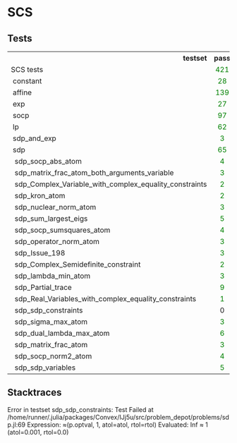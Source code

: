 # SCS

## Tests

<table>
<tr class = "header headerLastRow">
<th style = "text-align: right; ">testset</th>
<th style = "text-align: right; ">pass</th>
<th style = "text-align: right; ">fail</th>
<th style = "text-align: right; ">error</th>
<th style = "text-align: right; ">broken</th>
<th style = "text-align: right; ">total</th>
</tr>
<tr>
<td style = "text-align: left; ">SCS tests</td>
<td style = "color: green; text-align: center; ">421</td>
<td style = "color: red; text-align: center; ">1</td>
<td style = "text-align: center; ">0</td>
<td style = "text-align: center; ">0</td>
<td style = "text-align: center; ">422</td>
</tr>
<tr>
<td style = "text-align: left; ">&nbsp;constant</td>
<td style = "color: green; text-align: center; ">28</td>
<td style = "text-align: center; ">0</td>
<td style = "text-align: center; ">0</td>
<td style = "text-align: center; ">0</td>
<td style = "text-align: center; ">28</td>
</tr>
<tr>
<td style = "text-align: left; ">&nbsp;affine</td>
<td style = "color: green; text-align: center; ">139</td>
<td style = "text-align: center; ">0</td>
<td style = "text-align: center; ">0</td>
<td style = "text-align: center; ">0</td>
<td style = "text-align: center; ">139</td>
</tr>
<tr>
<td style = "text-align: left; ">&nbsp;exp</td>
<td style = "color: green; text-align: center; ">27</td>
<td style = "text-align: center; ">0</td>
<td style = "text-align: center; ">0</td>
<td style = "text-align: center; ">0</td>
<td style = "text-align: center; ">27</td>
</tr>
<tr>
<td style = "text-align: left; ">&nbsp;socp</td>
<td style = "color: green; text-align: center; ">97</td>
<td style = "text-align: center; ">0</td>
<td style = "text-align: center; ">0</td>
<td style = "text-align: center; ">0</td>
<td style = "text-align: center; ">97</td>
</tr>
<tr>
<td style = "text-align: left; ">&nbsp;lp</td>
<td style = "color: green; text-align: center; ">62</td>
<td style = "text-align: center; ">0</td>
<td style = "text-align: center; ">0</td>
<td style = "text-align: center; ">0</td>
<td style = "text-align: center; ">62</td>
</tr>
<tr>
<td style = "text-align: left; ">&nbsp;sdp_and_exp</td>
<td style = "color: green; text-align: center; ">3</td>
<td style = "text-align: center; ">0</td>
<td style = "text-align: center; ">0</td>
<td style = "text-align: center; ">0</td>
<td style = "text-align: center; ">3</td>
</tr>
<tr>
<td style = "text-align: left; ">&nbsp;sdp</td>
<td style = "color: green; text-align: center; ">65</td>
<td style = "color: red; text-align: center; ">1</td>
<td style = "text-align: center; ">0</td>
<td style = "text-align: center; ">0</td>
<td style = "text-align: center; ">66</td>
</tr>
<tr>
<td style = "text-align: left; ">&nbsp;&nbsp;sdp_socp_abs_atom</td>
<td style = "color: green; text-align: center; ">4</td>
<td style = "text-align: center; ">0</td>
<td style = "text-align: center; ">0</td>
<td style = "text-align: center; ">0</td>
<td style = "text-align: center; ">4</td>
</tr>
<tr>
<td style = "text-align: left; ">&nbsp;&nbsp;sdp_matrix_frac_atom_both_arguments_variable</td>
<td style = "color: green; text-align: center; ">3</td>
<td style = "text-align: center; ">0</td>
<td style = "text-align: center; ">0</td>
<td style = "text-align: center; ">0</td>
<td style = "text-align: center; ">3</td>
</tr>
<tr>
<td style = "text-align: left; ">&nbsp;&nbsp;sdp_Complex_Variable_with_complex_equality_constraints</td>
<td style = "color: green; text-align: center; ">2</td>
<td style = "text-align: center; ">0</td>
<td style = "text-align: center; ">0</td>
<td style = "text-align: center; ">0</td>
<td style = "text-align: center; ">2</td>
</tr>
<tr>
<td style = "text-align: left; ">&nbsp;&nbsp;sdp_kron_atom</td>
<td style = "color: green; text-align: center; ">2</td>
<td style = "text-align: center; ">0</td>
<td style = "text-align: center; ">0</td>
<td style = "text-align: center; ">0</td>
<td style = "text-align: center; ">2</td>
</tr>
<tr>
<td style = "text-align: left; ">&nbsp;&nbsp;sdp_nuclear_norm_atom</td>
<td style = "color: green; text-align: center; ">3</td>
<td style = "text-align: center; ">0</td>
<td style = "text-align: center; ">0</td>
<td style = "text-align: center; ">0</td>
<td style = "text-align: center; ">3</td>
</tr>
<tr>
<td style = "text-align: left; ">&nbsp;&nbsp;sdp_sum_largest_eigs</td>
<td style = "color: green; text-align: center; ">5</td>
<td style = "text-align: center; ">0</td>
<td style = "text-align: center; ">0</td>
<td style = "text-align: center; ">0</td>
<td style = "text-align: center; ">5</td>
</tr>
<tr>
<td style = "text-align: left; ">&nbsp;&nbsp;sdp_socp_sumsquares_atom</td>
<td style = "color: green; text-align: center; ">4</td>
<td style = "text-align: center; ">0</td>
<td style = "text-align: center; ">0</td>
<td style = "text-align: center; ">0</td>
<td style = "text-align: center; ">4</td>
</tr>
<tr>
<td style = "text-align: left; ">&nbsp;&nbsp;sdp_operator_norm_atom</td>
<td style = "color: green; text-align: center; ">3</td>
<td style = "text-align: center; ">0</td>
<td style = "text-align: center; ">0</td>
<td style = "text-align: center; ">0</td>
<td style = "text-align: center; ">3</td>
</tr>
<tr>
<td style = "text-align: left; ">&nbsp;&nbsp;sdp_Issue_198</td>
<td style = "color: green; text-align: center; ">3</td>
<td style = "text-align: center; ">0</td>
<td style = "text-align: center; ">0</td>
<td style = "text-align: center; ">0</td>
<td style = "text-align: center; ">3</td>
</tr>
<tr>
<td style = "text-align: left; ">&nbsp;&nbsp;sdp_Complex_Semidefinite_constraint</td>
<td style = "color: green; text-align: center; ">2</td>
<td style = "text-align: center; ">0</td>
<td style = "text-align: center; ">0</td>
<td style = "text-align: center; ">0</td>
<td style = "text-align: center; ">2</td>
</tr>
<tr>
<td style = "text-align: left; ">&nbsp;&nbsp;sdp_lambda_min_atom</td>
<td style = "color: green; text-align: center; ">3</td>
<td style = "text-align: center; ">0</td>
<td style = "text-align: center; ">0</td>
<td style = "text-align: center; ">0</td>
<td style = "text-align: center; ">3</td>
</tr>
<tr>
<td style = "text-align: left; ">&nbsp;&nbsp;sdp_Partial_trace</td>
<td style = "color: green; text-align: center; ">9</td>
<td style = "text-align: center; ">0</td>
<td style = "text-align: center; ">0</td>
<td style = "text-align: center; ">0</td>
<td style = "text-align: center; ">9</td>
</tr>
<tr>
<td style = "text-align: left; ">&nbsp;&nbsp;sdp_Real_Variables_with_complex_equality_constraints</td>
<td style = "color: green; text-align: center; ">1</td>
<td style = "text-align: center; ">0</td>
<td style = "text-align: center; ">0</td>
<td style = "text-align: center; ">0</td>
<td style = "text-align: center; ">1</td>
</tr>
<tr>
<td style = "text-align: left; ">&nbsp;&nbsp;sdp_sdp_constraints</td>
<td style = "text-align: center; ">0</td>
<td style = "color: red; text-align: center; ">1</td>
<td style = "text-align: center; ">0</td>
<td style = "text-align: center; ">0</td>
<td style = "text-align: center; ">1</td>
</tr>
<tr>
<td style = "text-align: left; ">&nbsp;&nbsp;sdp_sigma_max_atom</td>
<td style = "color: green; text-align: center; ">3</td>
<td style = "text-align: center; ">0</td>
<td style = "text-align: center; ">0</td>
<td style = "text-align: center; ">0</td>
<td style = "text-align: center; ">3</td>
</tr>
<tr>
<td style = "text-align: left; ">&nbsp;&nbsp;sdp_dual_lambda_max_atom</td>
<td style = "color: green; text-align: center; ">6</td>
<td style = "text-align: center; ">0</td>
<td style = "text-align: center; ">0</td>
<td style = "text-align: center; ">0</td>
<td style = "text-align: center; ">6</td>
</tr>
<tr>
<td style = "text-align: left; ">&nbsp;&nbsp;sdp_matrix_frac_atom</td>
<td style = "color: green; text-align: center; ">3</td>
<td style = "text-align: center; ">0</td>
<td style = "text-align: center; ">0</td>
<td style = "text-align: center; ">0</td>
<td style = "text-align: center; ">3</td>
</tr>
<tr>
<td style = "text-align: left; ">&nbsp;&nbsp;sdp_socp_norm2_atom</td>
<td style = "color: green; text-align: center; ">4</td>
<td style = "text-align: center; ">0</td>
<td style = "text-align: center; ">0</td>
<td style = "text-align: center; ">0</td>
<td style = "text-align: center; ">4</td>
</tr>
<tr>
<td style = "text-align: left; ">&nbsp;&nbsp;sdp_sdp_variables</td>
<td style = "color: green; text-align: center; ">5</td>
<td style = "text-align: center; ">0</td>
<td style = "text-align: center; ">0</td>
<td style = "text-align: center; ">0</td>
<td style = "text-align: center; ">5</td>
</tr>
</table>

## Stacktraces

Error in testset sdp_sdp_constraints:
Test Failed at /home/runner/.julia/packages/Convex/IJj5u/src/problem_depot/problems/sdp.jl:69
  Expression: ≈(p.optval, 1, atol=atol, rtol=rtol)
   Evaluated: Inf ≈ 1 (atol=0.001, rtol=0.0)

